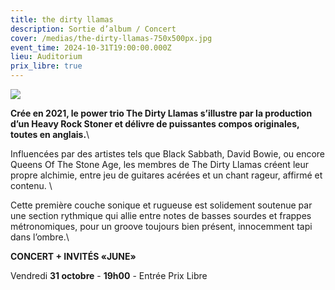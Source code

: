 ```yaml
---
title: the dirty llamas
description: Sortie d’album / Concert
cover: /medias/the-dirty-llamas-750x500px.jpg
event_time: 2024-10-31T19:00:00.000Z
lieu: Auditorium
prix_libre: true
---
```

![](/medias/the-dirty-llamas-750x500px.jpg)

**Crée en 2021, le power trio The Dirty Llamas s’illustre par la production d’un Heavy Rock Stoner et délivre de puissantes compos originales, toutes en anglais.**\

Influencées par des artistes tels que Black Sabbath, David Bowie, ou encore Queens Of The Stone Age, les membres de The Dirty Llamas créent leur propre alchimie, entre jeu de guitares acérées et un chant rageur, affirmé et contenu. \

Cette première couche sonique et rugueuse est solidement soutenue par une section rythmique qui allie entre notes de basses sourdes et frappes métronomiques, pour un groove toujours bien présent, innocemment tapi dans l’ombre.\

**CONCERT + INVITÉS «JUNE»**

Vendredi **31 octobre** - **19h00** - Entrée Prix Libre